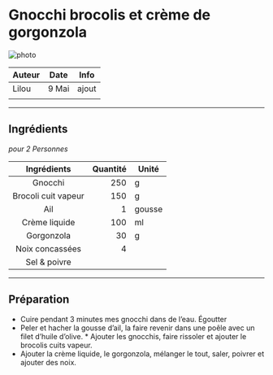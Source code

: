 # Gnocchi brocolis et crème de gorgonzola

![photo](photos/<Gnocchis_brocolis.jpeg)

| Auteur         | Date           | Info  |
| -------------- |:--------------:| ----- |
| Lilou          | 9 Mai          | ajout |
|                |                |       |

___

## Ingrédients

*pour 2 Personnes*

| Ingrédients               | Quantité     | Unité
|:-------------------------:|-------------:|-------
| Gnocchi                   |           250| g
| Brocoli cuit vapeur    |           150| g
| Ail             |            1 | gousse
| Crème liquide  |            100 |ml 
| Gorgonzola |            30 | g
| Noix concassées |            4 | 
| Sel & poivre|            | 

___

## Préparation

* Cuire pendant 3 minutes mes gnocchi dans de l’eau. Égoutter
* Peler et hacher la gousse d’ail, la faire revenir dans une poêle avec un filet d’huile d’olive. * Ajouter les gnocchis, faire rissoler et ajouter le brocolis cuits vapeur.
* Ajouter la crème liquide, le gorgonzola, mélanger le tout, saler, poivrer et ajouter des noix.
